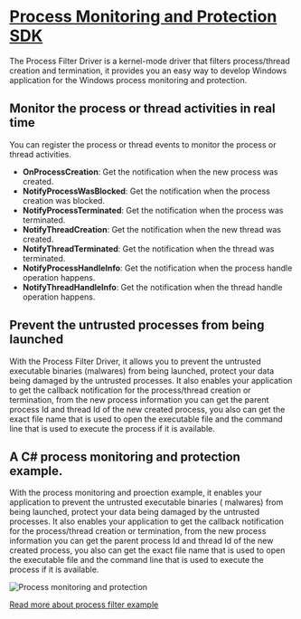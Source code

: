 # [Process Monitoring and Protection SDK](https://www.easefilter.com/Forums_Files/Process-Monitor.htm)
 
The Process Filter Driver is a kernel-mode driver that filters process/thread creation and termination, it provides you an easy way to develop Windows application for the Windows process monitoring and protection. 

## Monitor the process or thread activities in real time
You can register the process or thread events to monitor the process or thread activities.

-  **OnProcessCreation**: Get the notification when the new process was created.
-  **NotifyProcessWasBlocked**: Get the notification when the process creation was blocked.
-  **NotifyProcessTerminated**: Get the notification when the process was terminated.
-  **NotifyThreadCreation**: Get the notification when the new thread was created.
-  **NotifyThreadTerminated**: Get the notification when the thread was terminated.
-  **NotifyProcessHandleInfo**: Get the notification when the process handle operation happens.
-  **NotifyThreadHandleInfo**: Get the notification when the thread handle operation happens.

## Prevent the untrusted processes from being launched
With the Process Filter Driver, it allows you to prevent the untrusted executable binaries (malwares) from being launched, protect your data being damaged by the untrusted processes. It also enables your application to get the callback notification for the process/thread creation or termination, from the new process information you can get the parent process Id and thread Id of the new created process, you also can get the exact file name that is used to open the executable file and the command line that is used to execute the process if it is available.

## A C# process monitoring and protection example.
With the process monitoring and proection example, it enables your application to prevent the untrusted executable binaries ( malwares) from being launched, protect your data being damaged by the untrusted processes. It also enables your application to get the callback notification for the process/thread creation or termination, from the new process information you can get the parent process Id and thread Id of the new created process, you also can get the exact file name that is used to open the executable file and the command line that is used to execute the process if it is available.

![Process monitoring and protection](https://www.easefilter.com/images/processScreenshot.png)

[Read more about process filter example](https://www.easefilter.com/Forums_Files/Process-Monitor.htm)
